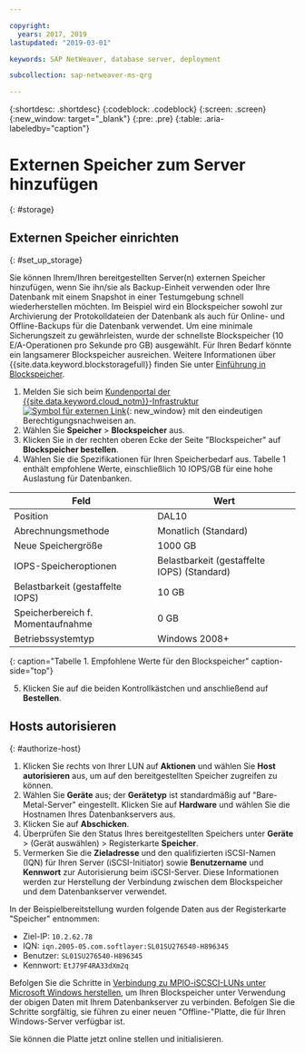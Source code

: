 ```yaml
---

copyright:
  years: 2017, 2019
lastupdated: "2019-03-01"

keywords: SAP NetWeaver, database server, deployment

subcollection: sap-netweaver-ms-qrg

---
```


{:shortdesc: .shortdesc}
{:codeblock: .codeblock}
{:screen: .screen}
{:new_window: target="_blank"}
{:pre: .pre}
{:table: .aria-labeledby="caption"}

# Externen Speicher zum Server hinzufügen
{: #storage}

## Externen Speicher einrichten
{: #set_up_storage}

Sie können Ihrem/Ihren bereitgestellten Server(n) externen Speicher hinzufügen, wenn Sie ihn/sie als Backup-Einheit verwenden oder Ihre Datenbank mit einem Snapshot in einer Testumgebung schnell wiederherstellen möchten. Im Beispiel wird ein Blockspeicher sowohl zur Archivierung der Protokolldateien der Datenbank als auch für Online- und Offline-Backups für die Datenbank verwendet. Um eine minimale Sicherungszeit zu gewährleisten, wurde der schnellste Blockspeicher (10 E/A-Operationen pro Sekunde pro GB) ausgewählt. Für Ihren Bedarf könnte ein langsamerer Blockspeicher ausreichen. Weitere Informationen über {{site.data.keyword.blockstoragefull}} finden Sie unter [Einführung in Blockspeicher](/docs/infrastructure/BlockStorage?topic=BlockStorage-GettingStarted).

1. Melden Sie sich beim [Kundenportal der {{site.data.keyword.cloud_notm}}-Infrastruktur ![Symbol für externen Link](../icons/launch-glyph.svg "Symbol für externen Link")](https://control.softlayer.com/){: new_window} mit den eindeutigen Berechtigungsnachweisen an. 
2. Wählen Sie **Speicher** > **Blockspeicher** aus.
3. Klicken Sie in der rechten oberen Ecke der Seite "Blockspeicher" auf **Blockspeicher bestellen**.
4. Wählen Sie die Spezifikationen für Ihren Speicherbedarf aus. Tabelle 1 enthält empfohlene Werte, einschließlich 10 IOPS/GB für eine hohe Auslastung für Datenbanken.

|              Feld               |      Wert                                        |
| -------------------------------- | ------------------------------------------------- |
|Position                          | DAL10                                             |
|Abrechnungsmethode                    | Monatlich (Standard)                                 |
|Neue Speichergröße                  | 1000 GB                                           |
|IOPS-Speicheroptionen              | Belastbarkeit (gestaffelte IOPS) (Standard)                 |
|Belastbarkeit (gestaffelte IOPS)             | 10 GB                                             |
|Speicherbereich f. Momentaufnahme               | 0 GB                                              |
|Betriebssystemtyp                           | Windows 2008+                                     |
{: caption="Tabelle 1. Empfohlene Werte für den Blockspeicher" caption-side="top"}

5. Klicken Sie auf die beiden Kontrollkästchen und anschließend auf **Bestellen**.

## Hosts autorisieren
{: #authorize-host}

1. Klicken Sie rechts von Ihrer LUN auf **Aktionen** und wählen Sie **Host autorisieren** aus, um auf den bereitgestellten Speicher zugreifen zu können.
2. Wählen Sie **Geräte** aus; der **Gerätetyp** ist standardmäßig auf "Bare-Metal-Server" eingestellt. Klicken Sie auf **Hardware** und wählen Sie die Hostnamen Ihres Datenbankservers aus.
3. Klicken Sie auf **Abschicken**.
4. Überprüfen Sie den Status Ihres bereitgestellten Speichers unter **Geräte** > (Gerät auswählen) > Registerkarte **Speicher**.
5. Vermerken Sie die **Zieladresse** und den qualifizierten iSCSI-Namen (IQN) für Ihren Server (iSCSI-Initiator) sowie **Benutzername** und **Kennwort** zur Autorisierung beim iSCSI-Server. Diese Informationen werden zur Herstellung der Verbindung zwischen dem Blockspeicher und dem Datenbankserver verwendet.

In der Beispielbereitstellung wurden folgende Daten aus der Registerkarte "Speicher" entnommen:
   * Ziel-IP: `10.2.62.78`
   * IQN: `iqn.2005-05.com.softlayer:SL01SU276540-H896345`
   * Benutzer: `SL01SU276540-H896345`
   * Kennwort: `EtJ79F4RA33dXm2q`

Befolgen Sie die Schritte in [Verbindung zu MPIO-iSCSCI-LUNs unter Microsoft Windows herstellen](/docs/infrastructure/BlockStorage?topic=BlockStorage-mountingWindows#mountingWindows), um Ihren Blockspeicher unter Verwendung der obigen Daten mit Ihrem Datenbankserver zu verbinden. Befolgen Sie die Schritte sorgfältig, sie führen zu einer neuen "Offline-"Platte, die für Ihren Windows-Server verfügbar ist.

Sie können die Platte jetzt online stellen und initialisieren.
